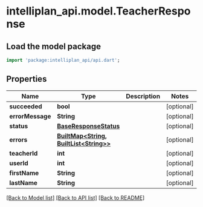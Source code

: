 # intelliplan_api.model.TeacherResponse

## Load the model package
```dart
import 'package:intelliplan_api/api.dart';
```

## Properties
Name | Type | Description | Notes
------------ | ------------- | ------------- | -------------
**succeeded** | **bool** |  | [optional] 
**errorMessage** | **String** |  | [optional] 
**status** | [**BaseResponseStatus**](BaseResponseStatus.md) |  | [optional] 
**errors** | [**BuiltMap&lt;String, BuiltList&lt;String&gt;&gt;**](BuiltList.md) |  | [optional] 
**teacherId** | **int** |  | [optional] 
**userId** | **int** |  | [optional] 
**firstName** | **String** |  | [optional] 
**lastName** | **String** |  | [optional] 

[[Back to Model list]](../README.md#documentation-for-models) [[Back to API list]](../README.md#documentation-for-api-endpoints) [[Back to README]](../README.md)


